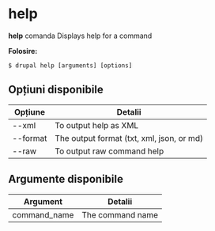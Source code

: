 # help
**help** comanda Displays help for a command

**Folosire:**
```
$ drupal help [arguments] [options] 
```

## Opțiuni disponibile
Opțiune | Detalii
-------|-------------
--xml | To output help as XML
--format | The output format (txt, xml, json, or md)
--raw | To output raw command help

## Argumente disponibile
Argument | Detalii
---------|-------------
command_name | The command name
